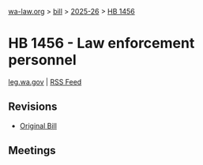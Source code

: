 [wa-law.org](/) > [bill](/bill/) > [2025-26](/bill/2025-26/) > [HB 1456](/bill/2025-26/hb/1456/)

# HB 1456 - Law enforcement personnel
[leg.wa.gov](https://app.leg.wa.gov/billsummary?BillNumber=1456&Year=2025&Initiative=false) | [RSS Feed](./rss.xml)

## Revisions
* [Original Bill](1/)

## Meetings